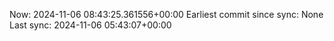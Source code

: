 Now: 2024-11-06 08:43:25.361556+00:00 Earliest commit since sync: None Last sync: 2024-11-06 05:43:07+00:00
